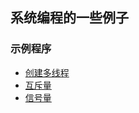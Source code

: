 
## 系统编程的一些例子

### 示例程序

- [创建多线程](multithreading/thrdcreat.c)
- [互斥量](multithreading/simplemutex.c)
- [信号量](multithreading/simplesem.c)

